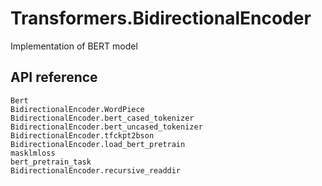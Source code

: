 # Transformers.BidirectionalEncoder
Implementation of BERT model


## API reference

```@docs
Bert
BidirectionalEncoder.WordPiece
BidirectionalEncoder.bert_cased_tokenizer
BidirectionalEncoder.bert_uncased_tokenizer
BidirectionalEncoder.tfckpt2bson
BidirectionalEncoder.load_bert_pretrain
masklmloss
bert_pretrain_task
BidirectionalEncoder.recursive_readdir
```
